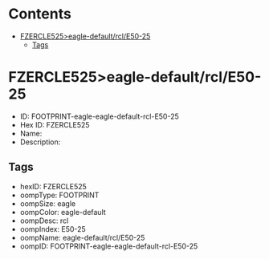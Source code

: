 



Contents
========

* [FZERCLE525>eagle-default/rcl/E50-25](#fzercle525eagle-defaultrcle50-25)
	* [Tags](#tags)

# FZERCLE525>eagle-default/rcl/E50-25

- ID: FOOTPRINT-eagle-eagle-default-rcl-E50-25
- Hex ID: FZERCLE525
- Name: 
- Description: 

## Tags

- hexID: FZERCLE525
- oompType: FOOTPRINT
- oompSize: eagle
- oompColor: eagle-default
- oompDesc: rcl
- oompIndex: E50-25
- oompName: eagle-default/rcl/E50-25
- oompID: FOOTPRINT-eagle-eagle-default-rcl-E50-25
